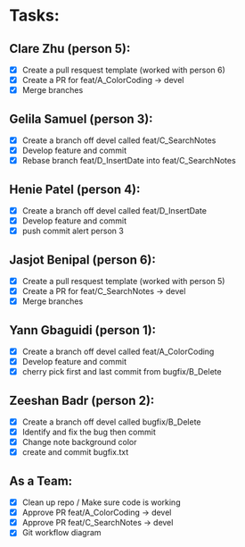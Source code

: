 # Tasks:

## Clare Zhu (person 5):
- [x] Create a pull resquest template (worked with person 6)
- [x] Create a PR for feat/A_ColorCoding -> devel
- [x] Merge branches

## Gelila Samuel (person 3):
- [x] Create a branch off devel called feat/C_SearchNotes
- [x] Develop feature and commit
- [x] Rebase branch feat/D_InsertDate into feat/C_SearchNotes

## Henie Patel (person 4):
- [x] Create a branch off devel called feat/D_InsertDate
- [x] Develop feature and commit
- [x] push commit alert person 3

## Jasjot Benipal (person 6):
- [x] Create a pull resquest template (worked with person 5)
- [x] Create a PR for feat/C_SearchNotes -> devel
- [x] Merge branches

## Yann Gbaguidi (person 1):
- [x] Create a branch off devel called feat/A_ColorCoding
- [x] Develop feature and commit
- [x] cherry pick first and last commit from bugfix/B_Delete

## Zeeshan Badr (person 2):
- [x] Create a branch off devel called bugfix/B_Delete
- [x] Identify and fix the bug then commit
- [x] Change note background color
- [x] create and commit bugfix.txt

## As a Team: 
- [x] Clean up repo / Make sure code is working
- [x] Approve PR feat/A_ColorCoding -> devel
- [x] Approve PR feat/C_SearchNotes -> devel
- [x] Git workflow diagram
